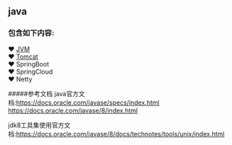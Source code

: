 ## java  
### 包含如下内容:  
   &#10084; [JVM](https://github.com/nieshanfeng/work-know/tree/master/Java/JVM)  
   &#10084; [Tomcat](https://github.com/nieshanfeng/work-know/tree/master/Java/Tomcat)  
   &#10084; SpringBoot  
   &#10084; SpringCloud  
   &#10084; Netty  
   
   
#####参考文档
java官方文档:https://docs.oracle.com/javase/specs/index.html 
https://docs.oracle.com/javase/8/index.html  


jdk8工具集使用官方文档:https://docs.oracle.com/javase/8/docs/technotes/tools/unix/index.html   
